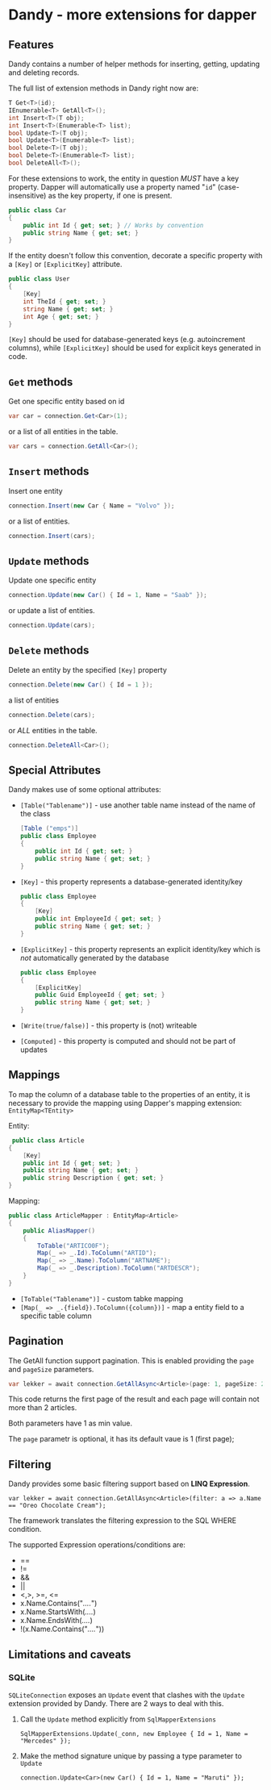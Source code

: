 Dandy - more extensions for dapper
===========================================

Features
--------
Dandy contains a number of helper methods for inserting, getting,
updating and deleting records.

The full list of extension methods in Dandy right now are:

```csharp
T Get<T>(id);
IEnumerable<T> GetAll<T>();
int Insert<T>(T obj);
int Insert<T>(Enumerable<T> list);
bool Update<T>(T obj);
bool Update<T>(Enumerable<T> list);
bool Delete<T>(T obj);
bool Delete<T>(Enumerable<T> list);
bool DeleteAll<T>();
```

For these extensions to work, the entity in question _MUST_ have a
key property. Dapper will automatically use a property named "`id`" 
(case-insensitive) as the key property, if one is present.

```csharp
public class Car
{
    public int Id { get; set; } // Works by convention
    public string Name { get; set; }
}
```

If the entity doesn't follow this convention, decorate 
a specific property with a `[Key]` or `[ExplicitKey]` attribute.

```csharp
public class User
{
    [Key]
    int TheId { get; set; }
    string Name { get; set; }
    int Age { get; set; }
}
```

`[Key]` should be used for database-generated keys (e.g. autoincrement columns), 
while `[ExplicitKey]` should be used for explicit keys generated in code.

`Get` methods
-------

Get one specific entity based on id

```csharp
var car = connection.Get<Car>(1);
```

or a list of all entities in the table.

```csharp
var cars = connection.GetAll<Car>();
```

`Insert` methods
-------

Insert one entity

```csharp
connection.Insert(new Car { Name = "Volvo" });
```

or a list of entities.

```csharp
connection.Insert(cars);
```



`Update` methods
-------
Update one specific entity

```csharp
connection.Update(new Car() { Id = 1, Name = "Saab" });
```

or update a list of entities.

```csharp
connection.Update(cars);
```

`Delete` methods
-------
Delete an entity by the specified `[Key]` property

```csharp
connection.Delete(new Car() { Id = 1 });
```

a list of entities

```csharp
connection.Delete(cars);
```

or _ALL_ entities in the table.

```csharp
connection.DeleteAll<Car>();
```

Special Attributes
----------
Dandy makes use of some optional attributes:

* `[Table("Tablename")]` - use another table name instead of the name of the class

    ```csharp
    [Table ("emps")]
    public class Employee
    {
        public int Id { get; set; }
        public string Name { get; set; }
    }
    ```
* `[Key]` - this property represents a database-generated identity/key
    
    ```csharp
    public class Employee
    {
        [Key]
        public int EmployeeId { get; set; }
        public string Name { get; set; }
    }
    ```
* `[ExplicitKey]` - this property represents an explicit identity/key which is 
  *not* automatically generated by the database 

    ```csharp
    public class Employee
    {
        [ExplicitKey]
        public Guid EmployeeId { get; set; }
        public string Name { get; set; }
    }
    ```
* `[Write(true/false)]` -  this property is (not) writeable
* `[Computed]` - this property is computed and should not be part of updates

Mappings
----------
To map the column of a database table to the properties of an entity, it is necessary to provide the mapping using Dapper's mapping extension: `EntityMap<TEntity>`

Entity:
```csharp
 public class Article
{
    [Key]
    public int Id { get; set; }        
    public string Name { get; set; }        
    public string Description { get; set; }
}
```

Mapping:
```csharp
public class ArticleMapper : EntityMap<Article>
{
    public AliasMapper()
    {
        ToTable("ARTICO0F");
        Map(_ => _.Id).ToColumn("ARTID");
        Map(_ => _.Name).ToColumn("ARTNAME");
        Map(_ => _.Description).ToColumn("ARTDESCR");
    }
}
```
* `[ToTable("Tablename")]` - custom tabke mapping
* `[Map(_ => _.{field}).ToColumn({column})]` - map a entity field to a specific table column

Pagination
----------
The GetAll function support pagination. This is enabled providing the `page` and `pageSize` parameters.

```csharp
var lekker = await connection.GetAllAsync<Article>(page: 1, pageSize: 2);
```
This code returns the first page of the result and each page will contain not more than 2 articles.

Both parameters have 1 as min value.

The `page` parametr is optional, it has its default vaue is 1 (first page);


Filtering
----------
Dandy provides some basic filtering support based on **LINQ Expression**.
```Csharp
var lekker = await connection.GetAllAsync<Article>(filter: a => a.Name == "Oreo Chocolate Cream");
```
The framework translates the filtering expression to the SQL WHERE condition.

The supported Expression operations/conditions are: 
- == 
- != 
- &&
- ||
- <,>, >=, <=
- x.Name.Contains("*....*")
- x.Name.StartsWith(*....*)
- x.Name.EndsWith(*....*)
- !(x.Name.Contains("*....*"))

Limitations and caveats
-------

### SQLite

`SQLiteConnection` exposes an `Update` event that clashes with the `Update`
extension provided by Dandy. There are 2 ways to deal with this.

1. Call the `Update` method explicitly from `SqlMapperExtensions`

    ```Csharp
    SqlMapperExtensions.Update(_conn, new Employee { Id = 1, Name = "Mercedes" });
    ```
2. Make the method signature unique by passing a type parameter to `Update`

    ```Csharp
    connection.Update<Car>(new Car() { Id = 1, Name = "Maruti" });
    ```

